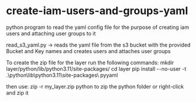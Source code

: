 # create-iam-users-and-groups-yaml

python program to read the yaml config file for the purpose of creating iam users and attaching user groups to it

read_s3_yaml.py -> reads the yaml file from the s3 bucket with the provided Bucket and Key names and creates users and attaches user groups

To create the zip file for the layer run the following commands:
mkdir layer/python/lib/python3.11/site-packages/
cd layer
pip install --no-user -t .\python\lib\python3.11\site-packages\ pyyaml

then use: zip -r my_layer.zip python 
to zip the python folder or right-click and zip it